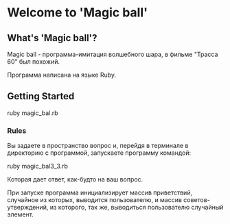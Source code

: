 # Welcome to 'Magic ball'
## What's 'Magic ball'?

Magic ball - программа-имитация волшебного шара, в фильме "Трасса 60" был похожий.

Программа написана на языке Ruby.

## Getting Started

ruby magic_bal.rb

### Rules
Вы задаете в пространство вопрос и, перейдя в терминале в директорию с программой, запускаете программу командой:

ruby magic_bal3_3.rb

Которая дает ответ, как-будто на ваш вопрос.

При запуске программа инициализирует массив приветствий, случайное из которых, выводится пользователю, и массив 
советов-утверждений, из которого, так же, выводиться пользователю случайный элемент.

